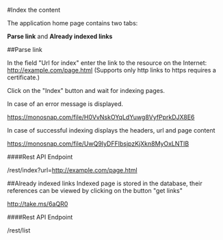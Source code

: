 #Index the content

The application home page contains two tabs:

**Parse link** and **Already indexed links**

##Parse link

In the field "Url for index" enter the link to the resource on the Internet: http://example.com/page.html (Supports only http links to https requires a certificate.)

Click on the "Index" button and wait for indexing pages.

In case of an error message is displayed.

https://monosnap.com/file/H0VvNskOYqLdYuwg8VyfPprkDJX8E6

In case of successful indexing displays the headers, url and page content

https://monosnap.com/file/UwQ9IyDFFIbsjpzKjXkn8MyOxLNTIB


####Rest API Endpoint

/rest/index?url=http://example.com/page.html

##Already indexed links 
Indexed page is stored in the database, their references can be viewed by clicking on the button "get links"

http://take.ms/6aQR0

####Rest API Endpoint

/rest/list